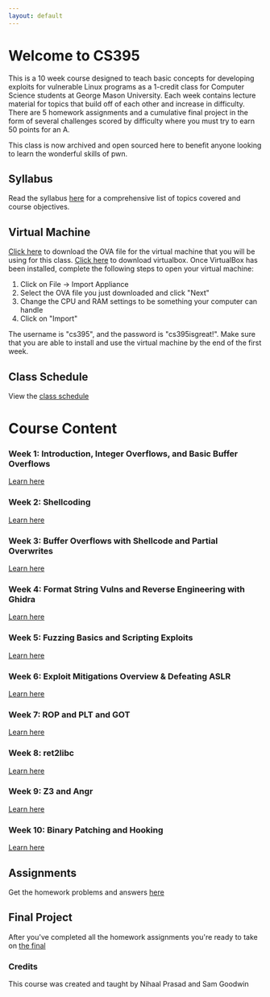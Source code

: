 ```yaml
---
layout: default
---
```


# Welcome to CS395 
This is a 10 week course designed to teach basic concepts for developing exploits for vulnerable Linux programs as a 1-credit class for Computer Science students at George Mason University. Each week contains lecture material for topics that build off of each other and increase in difficulty. There are 5 homework assignments and a cumulative final project in the form of several challenges scored by difficulty where you must try to earn 50 points for an A.

This class is now archived and open sourced here to benefit anyone looking to learn the wonderful skills of pwn.

## Syllabus
Read the syllabus [here](./syllabus.html) for a comprehensive list of topics covered and course objectives.

## Virtual Machine
[Click here](https://drive.google.com/file/d/1Vs_t6WxYRG3__SAuVucOoka6qX_ylv0b/view?usp=sharing) to download the OVA file for the virtual machine that you will be using for this class. [Click here](https://www.virtualbox.org/wiki/Downloads) to download virtualbox. Once VirtualBox has been installed, complete the following steps to open your virtual machine:
1. Click on File -> Import Appliance
2. Select the OVA file you just downloaded and click "Next"
3. Change the CPU and RAM settings to be something your computer can handle
4. Click on "Import"

The username is "cs395", and the password is "cs395isgreat!". Make sure that you are able to install and use the virtual machine by the end of the first week.

## Class Schedule
View the [class schedule](./schedule.html) 

# Course Content

### Week 1: Introduction, Integer Overflows, and Basic Buffer Overflows
[Learn here](./week1.html)

### Week 2: Shellcoding
[Learn here](./week2.html)

### Week 3: Buffer Overflows with Shellcode and Partial Overwrites
[Learn here](./week3.html)

### Week 4: Format String Vulns and Reverse Engineering with Ghidra
[Learn here](./week4.html)

### Week 5: Fuzzing Basics and Scripting Exploits
[Learn here](./week5.html)

### Week 6: Exploit Mitigations Overview & Defeating ASLR
[Learn here](./week6.html)

### Week 7: ROP and PLT and GOT
[Learn here](./week7.html)

### Week 8: ret2libc
[Learn here](./week8.html)

### Week 9: Z3 and Angr
[Learn here](./week9.html)

### Week 10: Binary Patching and Hooking
[Learn here](./week10.html)

## Assignments
Get the homework problems and answers [here](./assignments.html)

## Final Project
After you've completed all the homework assignments you're ready to take on [the final](./final.html)

### Credits
This course was created and taught by Nihaal Prasad and Sam Goodwin
